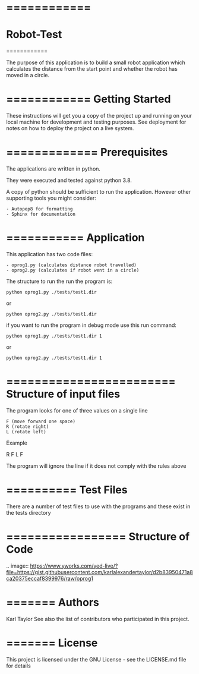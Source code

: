 ============
============
Robot-Test
============
============

The purpose of this application is to build a small robot application which calculates the distance from the start point and whether the robot has moved in a circle.

============
Getting Started
============

These instructions will get you a copy of the project up and running on your local machine for development and testing purposes. See deployment for notes on how to deploy the project on a live system.

=============
Prerequisites
=============

The applications are written in python.

They were executed and tested against python 3.8.

A copy of python should be sufficient to run the application.  However other supporting tools you might consider:

    - Autopep8 for formatting
    - Sphinx for documentation

===========
Application
===========

This application has two code files:

    - oprog1.py (calculates distance robot travelled)
    - oprog2.py (calculates if robot went in a circle)
    
The structure to run the run the program is:

    python oprog1.py ./tests/test1.dir

or

    python oprog2.py ./tests/test1.dir

if you want to run the program in debug mode use this run command:

    python oprog1.py ./tests/test1.dir 1

or

    python oprog2.py ./tests/test1.dir 1

========================
Structure of input files
========================

The program looks for one of three values on a single line 

    F (move forward one space)
    R (rotate right)
    L (rotate left)

Example

R
F
L
F

The program will ignore the line if it does not comply with the rules above

==========
Test Files
==========

There are a number of test files to use with the programs and these exist in the tests directory

=================
Structure of Code
=================

.. image:: https://www.yworks.com/yed-live/?file=https://gist.githubusercontent.com/karlalexandertaylor/d2b83950471a8ca20375eccaf8399976/raw/oprog1

=======
Authors
=======

Karl Taylor
See also the list of contributors who participated in this project.

=======
License
=======

This project is licensed under the GNU License - see the LICENSE.md file for details

